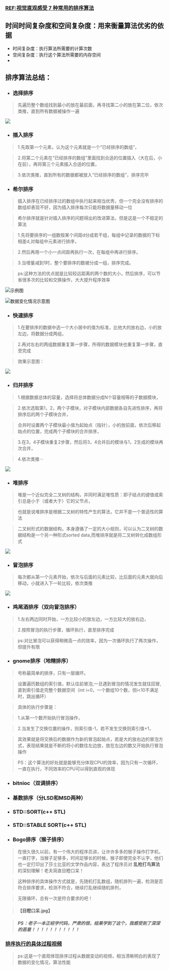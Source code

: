 ### [REF:视觉直观感受 7 种常用的排序算法](http://blog.jobbole.com/11745/)

## 时间时间复杂度和空间复杂度：用来衡量算法优劣的依据
* 时间复杂度：执行算法所需要的计算次数
* 空间复杂度：执行这个算法所需要的内存空间
* 

## 排序算法总结：
* ### 选择排序
 
> 先遍历整个数组找到最小的放在最前面，再寻找第二小的放在第二位，依次类推，直到所有数据被操作一遍

![](http://jbcdn2.b0.upaiyun.com/2012/01/Visual-and-intuitive-feel-of-7-common-sorting-algorithms4.gif)



* ### 插入排序

> 1.先取第一个元素，认为这个元素就是一个“已经排序的数组”，

> 2.将第二个元素在“已经排序的数组”里面找到合适的位置插入（大在后，小在前），再将第三个元素插入合适的位置，

> 3.依次类推，直到所有的数据都被放入“已经排序的数组”，排序完毕



* ### 希尔排序

> 插入排序在已经排序过的数组中执行起来相当优秀，但一个完全没有排序的数组却表现不好，因为插入排序每次只能将数据量移动一位

> 希尔排序就是针对插入排序的问题得出的改进算法，但是这是一个不稳定的算法

> 1.先将要排序的一组数按某个间距d分成若干组，每组中记录的数据的下标相差d,对每组中元素进行排序，

> 2.然后再用一个小一点间距再执行一次，在每组中再进行排序。

> 3.当增量减到1时，整个要排序的数被分成一组，排序完成。

> ps:这种方法的优点就是比较较远距离的两个数的大小，然后排序，可以节省很多次的比较和交换操作，大大提升程序效率

![示例图](http://h.hiphotos.baidu.com/baike/c0%3Dbaike80%2C5%2C5%2C80%2C26/sign=64f173189145d688b70fbaf6c5ab167b/b3fb43166d224f4a87a8c9380af790529822d1ec.jpg)

![数据变化情况示意图](http://jbcdn2.b0.upaiyun.com/2012/01/Visual-and-intuitive-feel-of-7-common-sorting-algorithms6.gif)



* ### 快速排序

> 1.在要排序的数据中选一个大小居中的值为标准，比他大的放右边，小的放左边，将数据分成两组，

> 2.再对左右的两组数据重复第一步骤，所得的数据模块也重复第一步骤，直至完成

> 效果示意图：

![](http://jbcdn2.b0.upaiyun.com/2012/01/Visual-and-intuitive-feel-of-7-common-sorting-algorithms.gif)




* ### 归并排序

> 1.根据数据总体的容量，选择将总体数据分成N个容量相等的子数据模块，

> 2.依次选取第1，2，两个子模块，对子模块内部数据各自先进性排序，再将排序后的两个子模块合并，

> 合并时设置两个子模块最小值为起始点（指针），小的放前面，依次后移起始点的位置，完成两个子模块的合并排序，

> 3.在3，4子模块重复2步骤，然后将3，4合并后的模块与1，2生成的模块再次合并，

> 4.依次类推···

![](http://jbcdn2.b0.upaiyun.com/2012/01/Visual-and-intuitive-feel-of-7-common-sorting-algorithms2.gif)




* ### 堆排序

> 堆是一个近似完全二叉树的结构，并同时满足堆性质：即子结点的键值或索引总是小于（或者大于）它的父节点，

> 也就是说堆排序是根据二叉树的特性产生的算法，它并不是一个普适性的算法

> 二叉树形式的数据结构，本身遵循了一定的大小规则，可以认为二叉树的数据结构是一个另一种形式sorted data,而堆排序就是将二叉树转化成数组形式

![](http://jbcdn2.b0.upaiyun.com/2012/01/Visual-and-intuitive-feel-of-7-common-sorting-algorithms3.gif)



* ### 冒泡排序

> 每次都从第一个元素开始，依次与后面的元素比较，比后面的元素大就向后移动，小就进入下一轮比较，依次类推

![](http://jbcdn2.b0.upaiyun.com/2012/01/Visual-and-intuitive-feel-of-7-common-sorting-algorithms5.gif)




* ### 鸡尾酒排序（双向冒泡排序）

> 1.左右两边同时开始，一方比较小的放左边，一方比较大的放右边，

> 2.按照冒泡的执行步骤，循环执行，直至排序完成

> ps:对比冒泡可以获得稍微高一点的效率，因为一次循环执行了两次操作，但提升有限



* ### gnome排序（地精排序）

> 号称最简单的排序，只有一层循环。

> 设置遍历数组的索引值，默认往前冒泡,一旦遇到冒泡的情况发生就往回冒,直到索引值走完整个数据空间（int i=0，一个数组10个数，但i<10不满足时，跳出循环）

> 具体的执行步骤是：

> 1.从第一个数开始执行冒泡操作，

> 2.当发生了交换位置的操作，则索引值-1，若不发生交换则索引值+1，

> 其效果就是将交换后的数据作为新的冒泡起始点，若是大的放右边的冒泡方式，表现结果就是不断的将小的数往左边放，放在左边的数又开始执行冒泡操作

> PS：这个算法的好处就是能够充分体现CPU的效率，因为只有一次循环，一直在执行，不同效率的CPU可以得到直观的体现



* ### bitnioc（双调排序）
>

* ### 基数排序（分LSD和MSD两种）
>

* ### STD::SORT(c++ STL)
* ### STD::STABLE SORT(c++ STL)



* ### Bogo排序（猴子排序）

> 在很久很久以前，有一个伟大的程序员讲，让许许多多的猴子操作打字机，一直打字，当猴子足够多，时间足够长的时候，猴子即使完全不认字，他们也一定打印出了莎士比亚的文学作品内容，表达了程序员对 **乱枪打鸟算法** 的深刻理解！老夫简直目瞪口呆！

> 这种排序的具体操作方式就是，先随机打乱数组，随机排列一遍，检测是否符合排序要求，检测不符合，继续打乱继续随机排列，

> 无限循环，总有一次是符合要求的吧！

> #### 【目瞪口呆.jpg】

> ##### PS：老子一本正经学代码，严肃的很，结果学到了这个，我感受到了深深的恶意！！！！！！！！！！！

### [排序执行的具体过程视频](http://v.youku.com/v_show/id_XNTkwNzI5OTIw.html)
> ps:这是一个直观体现排序过程从数据变动的视频，相当清晰明白的表现了数据的变化情况，算法性能


